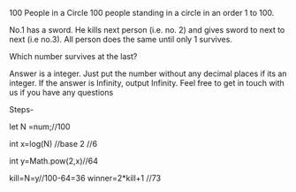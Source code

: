 100 People in a Circle
100 people standing in a circle in an order 1 to 100.

No.1 has a sword. He kills next person (i.e. no. 2) and gives sword to next to next (i.e no.3). All person does the same until only 1 survives.

Which number survives at the last?

 Answer is a integer. Just put the number without any decimal places if its an integer. If the answer is Infinity, output Infinity. Feel free to get in touch with us if you have any questions 
 
 
 Steps-
 
 let N =num;//100
 
 int x=log(N) //base 2  //6
 
 int y=Math.pow(2,x)//64
 
 kill=N=y//100-64=36
 winner=2*kill+1  //73
 
